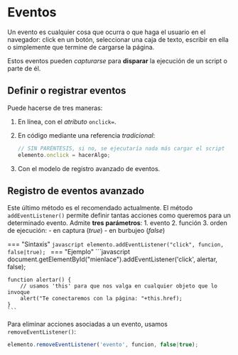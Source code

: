 # Eventos

Un evento es cualquier cosa que ocurra o que haga el usuario en el navegador: click en un botón, seleccionar una caja de texto, escribir en ella o simplemente que termine de cargarse la página.

Estos eventos pueden _capturarse_ para **disparar** la ejecución de un script o parte de él.

## Definir o registrar eventos

Puede hacerse de tres maneras:

1. En línea, con el _atributo_ `onclick=`.
2. En código mediante una referencia _tradicional_:

    ```javascript
    // SIN PARÉNTESIS, si no, se ejecutaría nada más cargar el script
    elemento.onclick = hacerAlgo; 
    ```
3. Con el modelo de registro avanzado de eventos.

## Registro de eventos avanzado

Este último método es el recomendado actualmente. El método `addEventListener()` permite definir tantas acciones como queremos para un determinado evento. Admite **tres parámetros**:
    1. evento
    2. función
    3. orden de ejecución:
        - en captura (_true_)
        - en burbujeo (_false_)

=== "Sintaxis"
    ```javascript
    elemento.addEventListener("click", funcion, false|true);
    ```
=== "Ejemplo"
    ```javascript
    document.getElementById("mienlace").addEventListener('click', alertar, false);

    function alertar() {
        // usamos 'this' para que nos valga en cualquier objeto que lo invoque
        alert("Te conectaremos con la página: "+this.href);
    }
    ```

Para eliminar acciones asociadas a un evento, usamos `removeEventListener()`:

```javascript
elemento.removeEventListener('evento', funcion, false|true);
```

